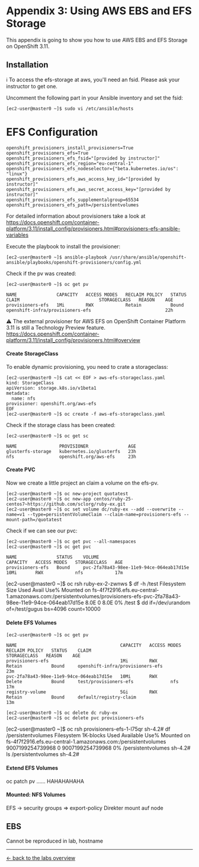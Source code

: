 # Appendix 3: Using AWS EBS and EFS Storage
This appendix is going to show you how to use AWS EBS and EFS Storage on OpenShift 3.11.

## Installation
:information_source: To access the efs-storage at aws, you'll need an fsid. Please ask your instructor to get one.

Uncomment the following part in your Ansible inventory and set the fsid:
```
[ec2-user@master0 ~]$ sudo vi /etc/ansible/hosts
```

# EFS Configuration
```
openshift_provisioners_install_provisioners=True
openshift_provisioners_efs=True
openshift_provisioners_efs_fsid="[provided by instructor]"
openshift_provisioners_efs_region="eu-central-1"
openshift_provisioners_efs_nodeselector={"beta.kubernetes.io/os": "linux"}
openshift_provisioners_efs_aws_access_key_id="[provided by instructor]"
openshift_provisioners_efs_aws_secret_access_key="[provided by instructor]"
openshift_provisioners_efs_supplementalgroup=65534
openshift_provisioners_efs_path=/persistentvolumes
```

For detailed information about provisioners take a look at https://docs.openshift.com/container-platform/3.11/install_config/provisioners.html#provisioners-efs-ansible-variables

Execute the playbook to install the provisioner:
```
[ec2-user@master0 ~]$ ansible-playbook /usr/share/ansible/openshift-ansible/playbooks/openshift-provisioners/config.yml
```

Check if the pv was created:
```
[ec2-user@master0 ~]$ oc get pv

NAME               CAPACITY   ACCESS MODES   RECLAIM POLICY   STATUS    CLAIM                              STORAGECLASS   REASON    AGE
provisioners-efs   1Mi        RWX            Retain           Bound     openshift-infra/provisioners-efs                            22h
```


:warning: The external provisioner for AWS EFS on OpenShift Container Platform 3.11 is still a Technology Preview feature.
https://docs.openshift.com/container-platform/3.11/install_config/provisioners.html#overview

#### Create StorageClass

To enable dynamic provisioning, you need to crate a storageclass:
```
[ec2-user@master0 ~]$ cat << EOF > aws-efs-storageclass.yaml
kind: StorageClass
apiVersion: storage.k8s.io/v1beta1
metadata:
  name: nfs
provisioner: openshift.org/aws-efs 
EOF
[ec2-user@master0 ~]$ oc create -f aws-efs-storageclass.yaml
```

Check if the storage class has been created:
```
[ec2-user@master0 ~]$ oc get sc

NAME                PROVISIONER               AGE
glusterfs-storage   kubernetes.io/glusterfs   23h
nfs                 openshift.org/aws-efs     23h
```

#### Create PVC

Now we create a little project an claim a volume on the efs-pv.

```
[ec2-user@master0 ~]$ oc new-project quotatest
[ec2-user@master0 ~]$ oc new-app centos/ruby-25-centos7~https://github.com/sclorg/ruby-ex.git
[ec2-user@master0 ~]$ oc set volume dc/ruby-ex --add --overwrite --name=v1 --type=persistentVolumeClaim --claim-name=provisioners-efs --mount-path=/quotatest
```

Check if we can see our pvc:
```
[ec2-user@master0 ~]$ oc get pvc --all-namespaces
[ec2-user@master0 ~]$ oc get pvc

NAME               STATUS    VOLUME                                     CAPACITY   ACCESS MODES   STORAGECLASS   AGE
provisioners-efs   Bound     pvc-2fa78a43-98ee-11e9-94ce-064eab17d15e   10Mi       RWX            nfs            17m
```


[ec2-user@master0 ~]$ oc rsh ruby-ex-2-zwnws
$ df -h /test
Filesystem                                                                                                               Size  Used Avail Use% Mounted on
fs-4f7f2916.efs.eu-central-1.amazonaws.com:/persistentvolumes/provisioners-efs-pvc-2fa78a43-98ee-11e9-94ce-064eab17d15e  8.0E     0  8.0E   0% /test
$ dd if=/dev/urandom of=/test/gugus bs=4096 count=10000

#### Delete EFS Volumes

```
[ec2-user@master0 ~]$ oc get pv

NAME                                       CAPACITY   ACCESS MODES   RECLAIM POLICY   STATUS    CLAIM                              STORAGECLASS   REASON    AGE
provisioners-efs                           1Mi        RWX            Retain           Bound     openshift-infra/provisioners-efs                            23m
pvc-2fa78a43-98ee-11e9-94ce-064eab17d15e   10Mi       RWX            Delete           Bound     test/provisioners-efs              nfs                      17m
registry-volume                            5Gi        RWX            Retain           Bound     default/registry-claim                                      13m

[ec2-user@master0 ~]$ oc delete dc ruby-ex
[ec2-user@master0 ~]$ oc delete pvc provisioners-efs
```

[ec2-user@master0 ~]$ oc rsh provisioners-efs-1-l75qr
sh-4.2# df /persistentvolumes
Filesystem                                                           1K-blocks    Used        Available Use% Mounted on
fs-4f7f2916.efs.eu-central-1.amazonaws.com:/persistentvolumes 9007199254739968       0 9007199254739968   0% /persistentvolumes
sh-4.2# ls /persistentvolumes
sh-4.2# 

#### Extend EFS Volumes

oc patch pv ......
HAHAHAHAHA

#### Mounted: NFS Volumes

EFS -> security groups => export-policy
Direkter mount auf node


## EBS

Cannot be reproduced in lab, hostname

---

[← back to the labs overview](../README.md)

